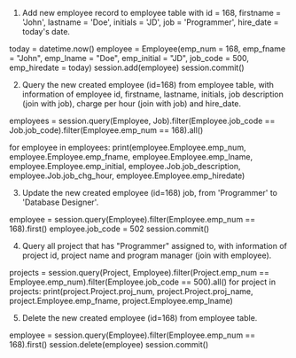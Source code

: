 1. Add new employee record to employee table with id = 168, firstname = 'John', lastname = 'Doe', initials = 'JD', job = 'Programmer', hire_date = today's date.

today = datetime.now()
employee = Employee(emp_num = 168, emp_fname = "John", emp_lname = "Doe", emp_initial = "JD", job_code = 500, emp_hiredate = today)
session.add(employee)
session.commit()


2. Query the new created employee (id=168) from employee table, with information of employee id, firstname, lastname, initials, job description (join with job), charge per hour (join with job) and hire_date.

employees = session.query(Employee, Job).filter(Employee.job_code == Job.job_code).filter(Employee.emp_num == 168).all()

for employee in employees:
    print(employee.Employee.emp_num, employee.Employee.emp_fname, employee.Employee.emp_lname, employee.Employee.emp_initial, employee.Job.job_description, employee.Job.job_chg_hour, employee.Employee.emp_hiredate)

3. Update the new created employee (id=168) job, from 'Programmer' to 'Database Designer'.

employee = session.query(Employee).filter(Employee.emp_num == 168).first()
employee.job_code = 502
session.commit()

4. Query all project that has "Programmer" assigned to, with information of project id, project name and program manager (join with employee).

projects = session.query(Project, Employee).filter(Project.emp_num == Employee.emp_num).filter(Employee.job_code == 500).all()
for project in projects:
    print(project.Project.proj_num, project.Project.proj_name, project.Employee.emp_fname, project.Employee.emp_lname)


5. Delete the new created employee (id=168) from employee table.

employee = session.query(Employee).filter(Employee.emp_num == 168).first()
session.delete(employee)
session.commit()